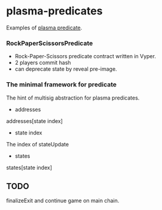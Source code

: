 plasma-predicates
=====


Examples of [plasma predicate](https://medium.com/plasma-group/plapps-and-predicates-understanding-the-generalized-plasma-architecture-fc171b25741).


### RockPaperScissorsPredicate

* Rock-Paper-Scissors predicate contract written in Vyper.
* 2 players commit hash
* can deprecate state by reveal pre-image.

### The minimal framework for predicate

The hint of multisig abstraction for plasma predicates.

* addresses

addresses[state index]

* state index

The index of stateUpdate

* states

states[state index]

## TODO

finalizeExit and continue game on main chain.

